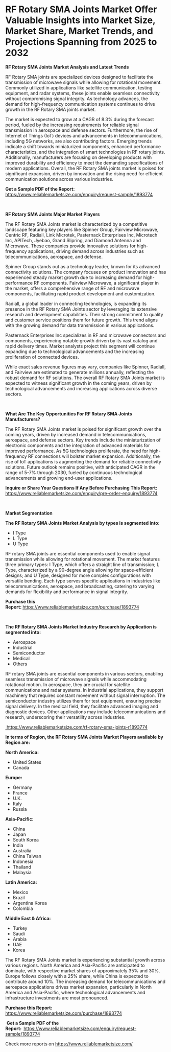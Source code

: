 <p><h1>RF Rotary SMA Joints Market Offer Valuable Insights into Market Size, Market Share, Market Trends, and Projections Spanning from 2025 to 2032</h1></p><p><strong>RF Rotary SMA Joints Market Analysis and Latest Trends</strong></p>
<p><p>RF Rotary SMA joints are specialized devices designed to facilitate the transmission of microwave signals while allowing for rotational movement. Commonly utilized in applications like satellite communication, testing equipment, and radar systems, these joints enable seamless connectivity without compromising signal integrity. As technology advances, the demand for high-frequency communication systems continues to drive growth in the RF Rotary SMA joints market.</p><p>The market is expected to grow at a CAGR of 8.3% during the forecast period, fueled by the increasing requirements for reliable signal transmission in aerospace and defense sectors. Furthermore, the rise of Internet of Things (IoT) devices and advancements in telecommunications, including 5G networks, are also contributing factors. Emerging trends indicate a shift towards miniaturized components, enhanced performance characteristics, and the integration of smart technologies in RF rotary joints. Additionally, manufacturers are focusing on developing products with improved durability and efficiency to meet the demanding specifications of modern applications. Overall, the RF Rotary SMA joints market is poised for significant expansion, driven by innovation and the rising need for efficient communication solutions across various industries.</p></p>
<p><strong>Get a Sample PDF of the Report:&nbsp;</strong> <a href="https://www.reliablemarketsize.com/enquiry/request-sample/1893774?utm_campaign=3460&utm_medium=2&utm_source=Github&utm_content=ia&utm_term=07042025&utm_id=rf-rotary-sma-joints">https://www.reliablemarketsize.com/enquiry/request-sample/1893774</a></p>
<p>&nbsp;</p>
<p><strong>RF Rotary SMA Joints Major Market Players</strong></p>
<p><p>The RF Rotary SMA Joints market is characterized by a competitive landscape featuring key players like Spinner Group, Fairview Microwave, Centric RF, Radiall, Link Microtek, Pasternack Enterprises Inc, Microtech Inc, APITech, Jyebao, Grand Slipring, and Diamond Antenna and Microwave. These companies provide innovative solutions for high-frequency applications, driving demand across industries such as telecommunications, aerospace, and defense.</p><p>Spinner Group stands out as a technology leader, known for its advanced connectivity solutions. The company focuses on product innovation and has experienced steady market growth due to increasing demand for high-performance RF components. Fairview Microwave, a significant player in the market, offers a comprehensive range of RF and microwave components, facilitating rapid product development and customization.</p><p>Radiall, a global leader in connecting technologies, is expanding its presence in the RF Rotary SMA Joints sector by leveraging its extensive research and development capabilities. Their strong commitment to quality and customer service positions them for future growth. This trend aligns with the growing demand for data transmission in various applications.</p><p>Pasternack Enterprises Inc specializes in RF and microwave connectors and components, experiencing notable growth driven by its vast catalog and rapid delivery times. Market analysts project this segment will continue expanding due to technological advancements and the increasing proliferation of connected devices.</p><p>While exact sales revenue figures may vary, companies like Spinner, Radiall, and Fairview are estimated to generate millions annually, reflecting the robust demand for RF solutions. The overall RF Rotary SMA Joints market is expected to witness significant growth in the coming years, driven by technological advancements and increasing applications across diverse sectors.</p></p>
<p>&nbsp;</p>
<p><strong>What Are The Key Opportunities For RF Rotary SMA Joints Manufacturers?</strong></p>
<p><p>The RF Rotary SMA Joints market is poised for significant growth over the coming years, driven by increased demand in telecommunications, aerospace, and defense sectors. Key trends include the miniaturization of electronic components and the integration of advanced materials for improved performance. As 5G technologies proliferate, the need for high-frequency RF connections will bolster market expansion. Additionally, the rise of IoT applications is augmenting the demand for reliable connectivity solutions. Future outlook remains positive, with anticipated CAGR in the range of 5-7% through 2030, fueled by continuous technological advancements and growing end-user applications.</p></p>
<p><strong>Inquire or Share Your Questions If Any Before Purchasing This Report:</strong> <a href="https://www.reliablemarketsize.com/enquiry/pre-order-enquiry/1893774?utm_campaign=3460&utm_medium=2&utm_source=Github&utm_content=ia&utm_term=07042025&utm_id=rf-rotary-sma-joints">https://www.reliablemarketsize.com/enquiry/pre-order-enquiry/1893774</a></p>
<p>&nbsp;</p>
<p><strong>Market Segmentation</strong></p>
<p><strong>The RF Rotary SMA Joints Market Analysis by types is segmented into:</strong></p>
<p><ul><li>I Type</li><li>L Type</li><li>U Type</li></ul></p>
<p><p>RF rotary SMA joints are essential components used to enable signal transmission while allowing for rotational movement. The market features three primary types: I Type, which offers a straight line of transmission; L Type, characterized by a 90-degree angle allowing for space-efficient designs; and U Type, designed for more complex configurations with versatile bending. Each type serves specific applications in industries like telecommunications, aerospace, and broadcasting, catering to varying demands for flexibility and performance in signal integrity.</p></p>
<p><strong>Purchase this Report:&nbsp;</strong><a href="https://www.reliablemarketsize.com/purchase/1893774?utm_campaign=3460&utm_medium=2&utm_source=Github&utm_content=ia&utm_term=07042025&utm_id=rf-rotary-sma-joints">https://www.reliablemarketsize.com/purchase/1893774</a></p>
<p>&nbsp;</p>
<p><strong>The RF Rotary SMA Joints Market Industry Research by Application is segmented into:</strong></p>
<p><ul><li>Aerospace</li><li>Industrial</li><li>Semiconductor</li><li>Medical</li><li>Others</li></ul></p>
<p><p>RF rotary SMA joints are essential components in various sectors, enabling seamless transmission of microwave signals while accommodating rotational motion. In aerospace, they are crucial for satellite communications and radar systems. In industrial applications, they support machinery that requires constant movement without signal interruption. The semiconductor industry utilizes them for test equipment, ensuring precise signal delivery. In the medical field, they facilitate advanced imaging and diagnostic devices. Other applications may include telecommunications and research, underscoring their versatility across industries.</p></p>
<p><a href="https://www.reliablemarketsize.com/rf-rotary-sma-joints-r1893774?utm_campaign=3460&utm_medium=2&utm_source=Github&utm_content=ia&utm_term=07042025&utm_id=rf-rotary-sma-joints">&nbsp;https://www.reliablemarketsize.com/rf-rotary-sma-joints-r1893774</a></p>
<p><strong>In terms of Region, the RF Rotary SMA Joints Market Players available by Region are:</strong></p>
<p>
    <p> <strong> North America: </strong>
        <ul>
            <li>United States</li>
            <li>Canada</li>
        </ul>
        </p> 
    <p> <strong> Europe: </strong>
        <ul>
            <li>Germany</li>
            <li>France</li>
            <li>U.K.</li>
            <li>Italy</li>
            <li>Russia</li>
        </ul>
        </p> 
    <p> <strong> Asia-Pacific: </strong>
        <ul>
            <li>China</li>
            <li>Japan</li>
            <li>South Korea</li>
            <li>India</li>
            <li>Australia</li>
            <li>China Taiwan</li>
            <li>Indonesia</li>
            <li>Thailand</li>
            <li>Malaysia</li>
        </ul>
        </p> 
    <p> <strong> Latin America: </strong>
        <ul>
            <li>Mexico</li>
            <li>Brazil</li>
            <li>Argentina Korea</li>
            <li>Colombia</li>
        </ul>
        </p> 
    <p> <strong> Middle East & Africa: </strong>
        <ul>
            <li>Turkey</li>
            <li>Saudi</li>
            <li>Arabia</li>
            <li>UAE</li>
            <li>Korea</li>
        </ul>
    </p>
    </p>
<p><p>The RF Rotary SMA Joints market is experiencing substantial growth across various regions. North America and Asia-Pacific are anticipated to dominate, with respective market shares of approximately 35% and 30%. Europe follows closely with a 25% share, while China is expected to contribute around 10%. The increasing demand for telecommunications and aerospace applications drives market expansion, particularly in North America and Asia-Pacific, where technological advancements and infrastructure investments are most pronounced.</p></p>
<p><strong>Purchase this Report: </strong><a href="https://www.reliablemarketsize.com/purchase/1893774?utm_campaign=3460&utm_medium=2&utm_source=Github&utm_content=ia&utm_term=07042025&utm_id=rf-rotary-sma-joints">https://www.reliablemarketsize.com/purchase/1893774</a></p>
<p>&nbsp;<strong>Get a Sample PDF of the Report:&nbsp;&nbsp;</strong><a href="https://www.reliablemarketsize.com/enquiry/request-sample/1893774?utm_campaign=3460&utm_medium=2&utm_source=Github&utm_content=ia&utm_term=07042025&utm_id=rf-rotary-sma-joints">https://www.reliablemarketsize.com/enquiry/request-sample/1893774</a></p>
<p><strong></strong></p>
<p>Check more reports on <a href="https://www.reliablemarketsize.com/?utm_campaign=3460&utm_medium=2&utm_source=Github&utm_content=ia&utm_term=07042025&utm_id=rf-rotary-sma-joints">https://www.reliablemarketsize.com/</a></p>